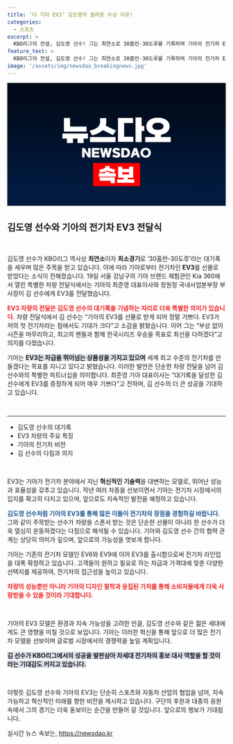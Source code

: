 ```yaml
---
title: ‘더 기아 EV3’ 김도영의 놀라운 수상 이유!
categories:
  - 스포츠
excerpt: >
  KBO리그의 전설, 김도영 선수! 그는 최연소로 30홈런-30도루를 기록하며 기아의 전기차 EV3를 선물받았다. 김 선수의 목표는 부상 없는 시즌 마무리와 한국시리즈 우승! 클릭해서 그의 기막힌 여정을 확인해보세요!
feature_text: >
  KBO리그의 전설, 김도영 선수! 그는 최연소로 30홈런-30도루를 기록하며 기아의 전기차 EV3를 선물받았다. 김 선수의 목표는 부상 없는 시즌 마무리와 한국시리즈 우승! 클릭해서 그의 기막힌 여정을 확인해보세요!
image: '/assets/img/newsdao_breakingnews.jpg'
---
```


<p><img src="/assets/img/newsdao_breakingnews.jpg" alt="koreaapp 속보" /></p>

<h2 data-ke-size="size26">김도영 선수와 기아의 전기차 EV3 전달식</h2>

<p data-ke-size="size16">&nbsp;</p>

<p>김도영 선수가 KBO리그 역사상 <b>최연소</b>이자 <b>최소경기</b>로 ‘30홈런-30도루’라는 대기록을 세우며 많은 주목을 받고 있습니다. 이에 따라 기아로부터 전기차인 <b>EV3</b>를 선물로 받았다는 소식이 전해졌습니다. 19일 서울 강남구의 기아 브랜드 체험관인 Kia 360에서 열린 특별한 차량 전달식에서는 기아의 최준영 대표이사와 정원정 국내사업본부장 부사장이 김 선수에게 EV3를 전달했습니다. </p>

<p><b><span style="color: #ee2323;">EV3 차량의 전달은 김도영 선수의 대기록을 기념하는 자리로 더욱 특별한 의미가 있습니다.</span></b> 차량 전달식에서 김 선수는 “기아의 EV3를 선물로 받게 되어 정말 기쁘다. EV3가 저의 첫 전기차라는 점에서도 기대가 크다"고 소감을 밝혔습니다. 이어 그는 “부상 없이 시즌을 마무리하고, 최고의 팬들과 함께 한국시리즈 우승을 목표로 최선을 다하겠다”고 의지를 다졌습니다.</p>

<p>기아는 <b><span style="background-color: #21538527;">EV3는 차급을 뛰어넘는 상품성을 가지고 있으며</span></b> 세계 최고 수준의 전기차를 만들겠다는 목표를 지니고 있다고 밝혔습니다. 이러한 발언은 단순한 차량 전달을 넘어 김 선수와의 특별한 파트너십을 의미합니다. 최준영 기아 대표이사는 “대기록을 달성한 김 선수에게 EV3를 증정하게 되어 매우 기쁘다”고 전하며, 김 선수의 더 큰 성공을 기대하고 있습니다.</p>

<p data-ke-size="size16">&nbsp;</p>

<hr />

<ul>
    <li>김도영 선수의 대기록</li>
    <li>EV3 차량의 주요 특징</li>
    <li>기아의 전기차 비전</li>
    <li>김 선수의 다짐과 의지</li>
</ul>

<p data-ke-size="size16">&nbsp;</p>

<p>EV3는 기아가 전기차 분야에서 지닌 <strong>혁신적인 기술력</strong>을 대변하는 모델로, 뛰어난 성능과 효율성을 갖추고 있습니다. 작년 여러 차종을 선보이면서 기아는 전기차 시장에서의 입지를 확고히 다지고 있으며, 앞으로도 지속적인 발전을 예정하고 있습니다. </p>

<p><b><span style="color: #1a5490;">김도영 선수처럼 기아의 EV3를 통해 많은 이들이 전기차의 장점을 경험하길 바랍니다.</span></b> 그와 같이 주목받는 선수가 차량을 스폰서 받는 것은 단순한 선물이 아니라 한 선수가 더욱 열심히 운동하겠다는 다짐으로 해석될 수 있습니다. 기아와 김도영 선수 간의 협력 관계는 상당히 의미가 깊으며, 앞으로의 가능성을 엿보게 합니다.</p>

<p>기아는 기존의 전기차 모델인 EV6와 EV9에 이어 EV3를 출시함으로써 전기차 라인업을 대폭 확장하고 있습니다. 고객들이 원하고 필요로 하는 차급과 가격대에 맞춘 다양한 선택지를 제공하여, 전기차의 접근성을 높이고 있습니다. </p>

<p><b><span style="color: #ee2323;">차량의 성능뿐만 아니라 기아의 디자인 철학과 응집된 가치를 통해 소비자들에게 더욱 사랑받을 수 있을 것이라 기대합니다.</span></b></p>

<p data-ke-size="size16">&nbsp;</p>

<p>기아의 EV3 모델은 환경과 지속 가능성을 고려한 만큼, 김도영 선수와 같은 젊은 세대에게도 큰 영향을 미칠 것으로 보입니다. 기아는 이러한 혁신을 통해 앞으로 더 많은 전기차 모델을 선보이며 글로벌 시장에서의 경쟁력을 높일 계획입니다.</p>

<p><b><span style="background-color: #21538527;">김 선수가 KBO리그에서의 성공을 발판삼아 차세대 전기차의 홍보 대사 역할을 할 것이라는 기대감도 커지고 있습니다.</span></b></p>

<p data-ke-size="size16">&nbsp;</p>

<p>이렇듯 김도영 선수와 기아의 EV3는 단순히 스포츠와 자동차 산업의 협업을 넘어, 지속 가능하고 혁신적인 미래를 향한 비전을 제시하고 있습니다. 구단의 후원과 대중의 응원 속에서 그의 경기는 더욱 돋보이는 순간을 만들어 갈 것입니다. 앞으로의 행보가 기대됩니다.</p>
실시간 뉴스 속보는, <a href="https://newsdao.kr" rel="dofollow">https://newsdao.kr</a>


